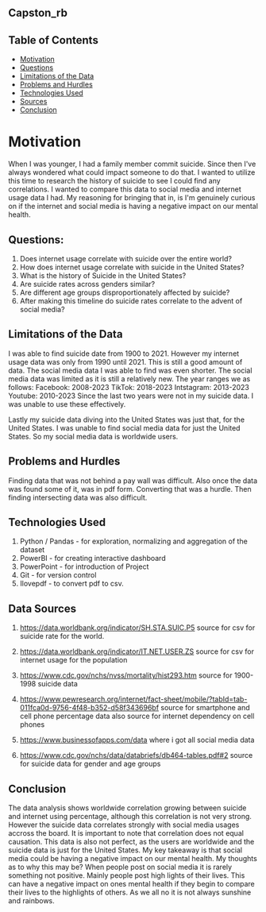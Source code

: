 ## Capston_rb
## Table of Contents
* [Motivation](#motivation)
* [Questions](#questions)
* [Limitations of the Data](#limitations-of-the-data)
* [Problems and Hurdles](#problems-and-hurdles)
* [Technologies Used](#technologies-used)
* [Sources](#sources)
* [Conclusion](#conclusion)

# Motivation
When I was younger, I had a family member commit suicide. Since then I've always wondered what could impact someone to do that. I wanted to utilize this time to research the history of suicide to see I could find any correlations. I wanted to compare this data to social media and internet usage data I had. My reasoning for bringing that in, is I'm genuinely curious on if the internet and social media is having a negative impact on our mental health.

## Questions:
1) Does internet usage correlate with suicide over the entire world?
2) How does internet usage correlate with suicide in the United States?
3) What is the history of Suicide in the United States?
4) Are suicide rates across genders similar?
5) Are different age groups disproportionately affected by suicide?
6) After making this timeline do suicide rates correlate to the advent of social media?

## Limitations of the Data
I was able to find suicide date from 1900 to 2021. However my internet usage data was only from 1990 until 2021. This is still a good amount of data. 
The social media data I was able to find was even shorter. The social media data was limited as it is still a relatively new. The year ranges we as follows:
Facebook: 2008-2023 
TikTok: 2018-2023
Intstagram: 2013-2023
Youtube: 2010-2023
Since the last two years were not in my suicide data. I was unable to use these effectively.

Lastly my suicide data diving into the United States was just that, for the United States. I was unable to find social media data for just the United States. So my social media data is worldwide users. 

## Problems and Hurdles
Finding data that was not behind a pay wall was difficult. Also once the data was found some of it, was in pdf form. Converting that was a hurdle. Then finding intersecting data was also difficult. 

## Technologies Used
1) Python / Pandas - for exploration, normalizing and aggregation of the dataset
2) PowerBI - for creating interactive dashboard
3) PowerPoint - for introduction of Project
4) Git - for version control
5) Ilovepdf - to convert pdf to csv.

## Data Sources
1) https://data.worldbank.org/indicator/SH.STA.SUIC.P5 
source for csv for suicide rate for the world.

2) https://data.worldbank.org/indicator/IT.NET.USER.ZS
source for csv for internet usage for the population

3) https://www.cdc.gov/nchs/nvss/mortality/hist293.htm
source for 1900-1998 suicide data

4) https://www.pewresearch.org/internet/fact-sheet/mobile/?tabId=tab-011fca0d-9756-4f48-b352-d58f343696bf
source for smartphone and cell phone percentage data
also source for internet dependency on cell phones

5) https://www.businessofapps.com/data
where i got all social media data

6) https://www.cdc.gov/nchs/data/databriefs/db464-tables.pdf#2
source for suicide data for gender and age groups

## Conclusion
The data analysis shows worldwide correlation growing between suicide and internet using percentage, although this correlation is not very strong. However the suicide data correlates strongly with social media usages accross the board. It is important to note that correlation does not equal causation. This data is also not perfect, as the users are worldwide and the suicide data is just for the United States. My key takeaway is that social media could be having a negative impact on our mental health. My thoughts as to why this may be? When people post on social media it is rarely something not positive. Mainly people post high lights of their lives. This can have a negative impact on ones mental health if they begin to compare their lives to the highlights of others. As we all no it is not always sunshine and rainbows.
